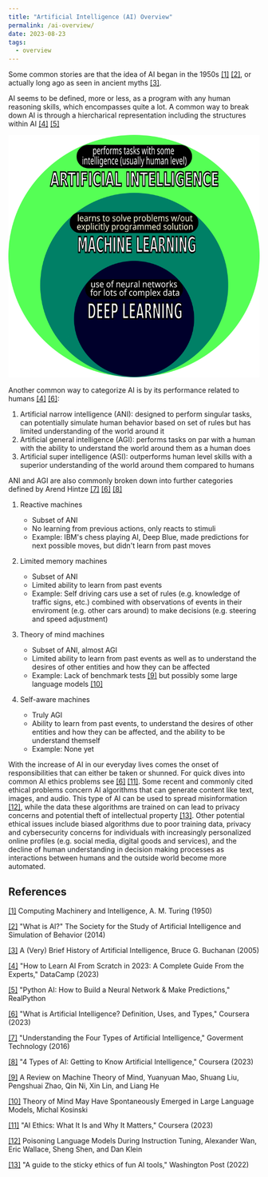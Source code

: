 ```yaml
---
title: "Artificial Intelligence (AI) Overview"
permalink: /ai-overview/
date: 2023-08-23
tags:
  - overview
---
```


Some common stories are that the idea of AI began in the 1950s [[1]](https://academic.oup.com/mind/article/LIX/236/433/986238?login=false) [[2]](https://aisb.org.uk/what-is-ai/), or actually long ago as seen in ancient myths [[3]](https://ojs.aaai.org/aimagazine/index.php/aimagazine/article/view/1848).  

AI seems to be defined, more or less, as a program with any human reasoning skills, which encompasses quite a lot.  A common way to break down AI is through a hiercharical representation including the structures within AI [[4]](https://www.datacamp.com/blog/how-to-learn-ai) [[5]](https://realpython.com/python-ai-neural-network/)

![Common representation of AI, DL, and ML](https://github.com/laurenstreet/ai-supply/blob/main/assets/images/AI-ML-DL.png?raw=true "Common representation of AI, DL, and ML")

Another common way to categorize AI is by its performance related to humans [[4]](https://www.datacamp.com/blog/how-to-learn-ai) [[6]](https://www.coursera.org/articles/what-is-artificial-intelligence):

1. Artificial narrow intelligence (ANI): designed to perform singular tasks, can potentially simulate human behavior based on set of rules but has limited understanding of the world around it 
2. Artificial general intelligence (AGI): performs tasks on par with a human with the ability to understand the world around them as a human does
3. Artificial super intelligence (ASI): outperforms human level skills with a superior understanding of the world around them compared to humans

ANI and AGI are also commonly broken down into further categories defined by Arend Hintze [[7]](https://www.govtech.com/computing/understanding-the-four-types-of-artificial-intelligence.html#:~:text=There%20are%20four%20types%20of,of%20mind%20and%20self%2Dawareness.) [[6]](https://www.coursera.org/articles/what-is-artificial-intelligence) [[8]](https://www.coursera.org/articles/types-of-ai)

1. Reactive machines
    - Subset of ANI
    - No learning from previous actions, only reacts to stimuli
    - Example: IBM's chess playing AI, Deep Blue, made predictions for next possible moves, but didn't learn from past moves

2. Limited memory machines
    - Subset of ANI
    - Limited ability to learn from past events
    - Example: Self driving cars use a set of rules (e.g. knowledge of traffic signs, etc.) combined with observations of events in their enviroment (e.g. other cars around) to make decisions (e.g. steering and speed adjustment)
3. Theory of mind machines
    - Subset of ANI, almost AGI
    - Limited ability to learn from past events as well as to understand the desires of other entities and how they can be affected 
    - Example: Lack of benchmark tests [[9]](https://arxiv.org/abs/2303.11594) but possibly some large language models [[10]](https://arxiv.org/abs/2302.02083)
4. Self-aware machines
    - Truly AGI
    - Ability to learn from past events, to understand the desires of other entities and how they can be affected, and the ability to be understand themself
    - Example: None yet

With the increase of AI in our everyday lives comes the onset of responsibilities that can either be taken or shunned.  For quick dives into common AI ethics problems see [[6]](https://www.coursera.org/articles/what-is-artificial-intelligence) [[11]](https://www.coursera.org/articles/ai-ethics).  Some recent and commonly cited ethical problems concern AI algorithms that can generate content like text, images, and audio.  This type of AI can be used to spread misinformation [[12]](https://arxiv.org/abs/2305.00944), while the data these algorithms are trained on can lead to privacy concerns and potential theft of intellectual property [[13]](https://www.washingtonpost.com/technology/2022/12/09/chatgpt-lensa-ai-ethics/). Other potential ethical issues include biased algorithms due to poor training data, privacy and cybersecurity concerns for individuals with increasingly personalized online profiles (e.g. social media, digital goods and services), and the decline of human understanding in decision making processes as interactions between humans and the outside world become more automated.

## References

[[1]](https://academic.oup.com/mind/article/LIX/236/433/986238?login=false) Computing Machinery and Intelligence, A. M. Turing (1950)

[[2]](https://aisb.org.uk/what-is-ai/) "What is AI?" The Society for the Study of Artificial Intelligence and Simulation of Behavior (2014)

[[3]](https://ojs.aaai.org/aimagazine/index.php/aimagazine/article/view/1848) A (Very) Brief History of Artificial Intelligence, Bruce G. Buchanan (2005)

[[4]](https://www.datacamp.com/blog/how-to-learn-ai)  "How to Learn AI From Scratch in 2023: A Complete Guide From the Experts," DataCamp (2023)

[[5]](https://realpython.com/python-ai-neural-network/) "Python AI: How to Build a Neural Network & Make Predictions," RealPython

[[6]](https://www.coursera.org/articles/what-is-artificial-intelligence) "What is Artificial Intelligence? Definition, Uses, and Types," Coursera (2023)

[[7]](https://www.govtech.com/computing/understanding-the-four-types-of-artificial-intelligence.html#:~:text=There%20are%20four%20types%20of,of%20mind%20and%20self%2Dawareness.) 
"Understanding the Four Types of Artificial Intelligence," Goverment Technology (2016)

[[8]](https://www.coursera.org/articles/types-of-ai) "4 Types of AI: Getting to Know Artificial Intelligence," Coursera (2023)

[[9]](https://arxiv.org/abs/2303.11594) A Review on Machine Theory of Mind, Yuanyuan Mao, Shuang Liu, Pengshuai Zhao, Qin Ni, Xin Lin, and Liang He 

[[10]](https://arxiv.org/abs/2302.02083) Theory of Mind May Have Spontaneously Emerged in Large Language Models, Michal Kosinski

[[11]](https://www.coursera.org/articles/ai-ethics) "AI Ethics: What It Is and Why It Matters," Coursera (2023)

[[12]](https://arxiv.org/abs/2305.00944) Poisoning Language Models During Instruction Tuning, Alexander Wan, Eric Wallace, Sheng Shen, and Dan Klein

[[13]](https://www.washingtonpost.com/technology/2022/12/09/chatgpt-lensa-ai-ethics/) "A guide to the sticky ethics of fun AI tools," Washington Post (2022)